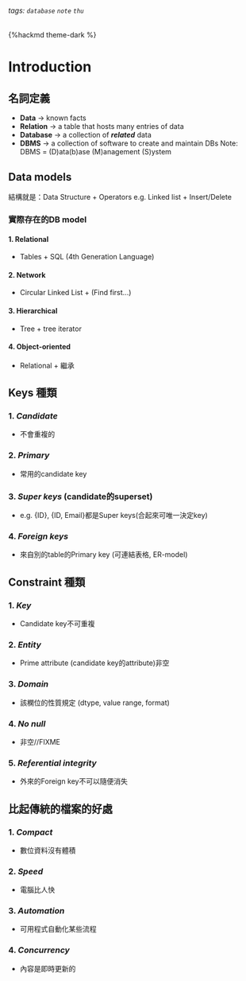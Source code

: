 ###### tags: `database` `note` `thu`
{%hackmd theme-dark %}

# Introduction

## 名詞定義
* **Data** &rarr; known facts
* **Relation** &rarr; a table that hosts many entries of data
* **Database** &rarr; a collection of ***related*** data
* **DBMS** &rarr; a collection of software to create and maintain DBs
Note: DBMS = (D)ata(b)ase (M)anagement (S)ystem

## Data models
結構就是：Data Structure + Operators
e.g. Linked list + Insert/Delete
### 實際存在的DB model
#### 1.  Relational
- Tables + SQL (4th Generation Language)
#### 2.  Network
- Circular Linked List + (Find first...)
#### 3. Hierarchical
- Tree + tree iterator
#### 4. Object-oriented
- Relational + 繼承
    
    
## Keys 種類
### 1. *Candidate*
- 不會重複的
### 2. *Primary*
- 常用的candidate key
### 3. *Super keys* (candidate的superset)
- e.g. {ID}, {ID, Email}都是Super keys(合起來可唯一決定key)
### 4. *Foreign keys*
- 來自別的table的Primary key (可連結表格, ER-model)

## Constraint 種類
### 1. ***Key***
- Candidate key不可重複
### 2. *Entity*
- Prime attribute (candidate key的attribute)非空
### 3. *Domain*
- 該㯗位的性質規定 (dtype, value range, format)
### 4. *No null*
- 非空//FIXME
### 5. *Referential integrity*
- 外來的Foreign key不可以隨便消失
    
## 比起傳統的檔案的好處
### 1. *Compact*
- 數位資料沒有體積
### 2. *Speed*
- 電腦比人快
### 3. *Automation*
- 可用程式自動化某些流程
### 4. *Concurrency*
- 內容是即時更新的
    
    
    
